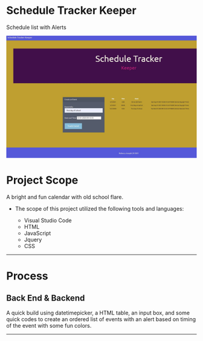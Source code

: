 # Schedule Tracker Keeper
Schedule list with Alerts


![Covid photo](https://raw.githubusercontent.com/Cosette3737/Calendar/main/static/tracker1.JPG)


# Project Scope

A bright and fun calendar with old school flare. 

* The scope of this project utilized the following tools and languages:
   
    - Visual Studio Code
    - HTML
    - JavaScript
    - Jquery
    - CSS
    

 
---------------------------------------------------------------------------------------------------------------------------------------------------------------------------------
# Process
## Back End & Backend
A quick build using datetimepicker, a HTML table, an input box, and some quick codes to create an ordered list of events with an alert based on timing of the event with some fun colors.    

---------------------------------------------------------------------------------------------------------------------------------------------------------------------------------






